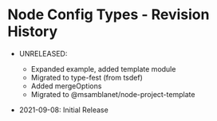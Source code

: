 # Node Config Types - Revision History

- UNRELEASED:
    - Expanded example, added template module
    - Migrated to type-fest (from tsdef)
    - Added mergeOptions
    - Migrated to @msamblanet/node-project-template

- 2021-09-08: Initial Release
